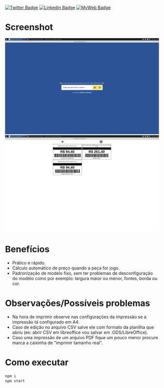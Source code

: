 [![Twitter Badge](https://img.shields.io/badge/-@t__h__e__u-1ca0f1?style=flat-square&labelColor=1ca0f1&logo=twitter&logoColor=white&link=https://twitter.com/t_h_e_u)](https://twitter.com/t_h_e_u) 
[![Linkedin Badge](https://img.shields.io/badge/-matheusgbatista-blue?style=flat-square&logo=Linkedin&logoColor=white&link=https://www.linkedin.com/in/matheusgbatista-3392bb153/)](https://www.linkedin.com/in/matheusgbatista/) 
[![MyWeb Badge](https://img.shields.io/badge/-t--heu.github.io-333?style=flat-square&link=https://t-heu.github.io/)](https://t-heu.github.io) 

# Screenshot
<p align="center">
  <img alt="home" src="./docs/Captura de tela_2021-11-29_19-44-51.png" width="650" />
  <img alt="label" src="./docs/Captura de tela_2021-11-29_19-45-13.png" width="650" />
</p>

# Benefícios
- Prático e rápido.
- Cálculo automático de preço quando a peça for jogo.
- Padronização de modelo fixo, sem ter problemas de desconfiguração do modelo como por exemplo: largura maior ou menor, fontes, borda ou cor.

# Observações/Possíveis problemas
- Na hora de imprimir observe nas configurações da impressão se a impressão tá configurado em A4.
- Caso de edição no arquivo CSV salve ele com formato da planilha que abriu (ex: abrir CSV em libreoffice vou salvar em .ODS/LibreOffice).
- Caso uma impressão de um arquivo PDF fique um pouco menor procure marca a caixinha de "imprimir tamanho real".

# Como executar
```shell
npm i
npm start
```
